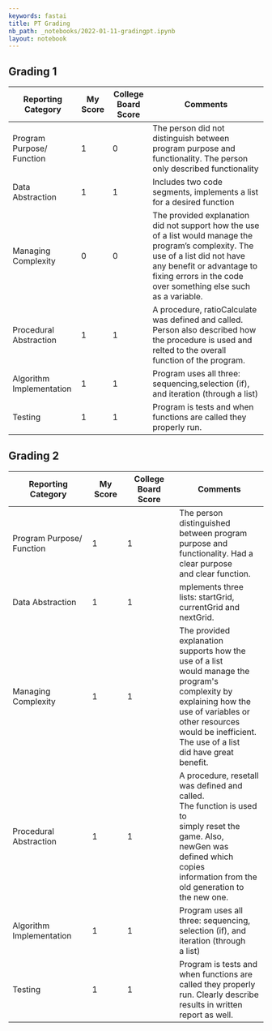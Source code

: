 ```yaml
---
keywords: fastai
title: PT Grading
nb_path: _notebooks/2022-01-11-gradingpt.ipynb
layout: notebook
---
```


<!--
#################################################
### THIS FILE WAS AUTOGENERATED! DO NOT EDIT! ###
#################################################
# file to edit: _notebooks/2022-01-11-gradingpt.ipynb
-->

<div class="container" id="notebook-container">
        
<div class="cell border-box-sizing text_cell rendered"><div class="inner_cell">
<div class="text_cell_render border-box-sizing rendered_html">
<h2 id="Grading-1">Grading 1<a class="anchor-link" href="#Grading-1"> </a></h2><table>
<thead><tr>
<th>Reporting Category</th>
<th>My Score</th>
<th>College Board Score</th>
<th>Comments</th>
</tr>
</thead>
<tbody>
<tr>
<td>Program Purpose/ Function</td>
<td>1</td>
<td>0</td>
<td>The person did not distinguish between program purpose and functionality. The person only described functionality</td>
</tr>
<tr>
<td>Data Abstraction</td>
<td>1</td>
<td>1</td>
<td>Includes two code segments, implements a list for a desired function</td>
</tr>
<tr>
<td>Managing Complexity</td>
<td>0</td>
<td>0</td>
<td>The provided explanation did not support how the use of a list would manage the program’s complexity. The use of a list did not have any benefit or advantage to fixing errors in the code over something else such as a variable.</td>
</tr>
<tr>
<td>Procedural Abstraction</td>
<td>1</td>
<td>1</td>
<td>A procedure, ratioCalculate was defined and called. Person also described how the procedure is used and relted to the overall function of the program.</td>
</tr>
<tr>
<td>Algorithm Implementation</td>
<td>1</td>
<td>1</td>
<td>Program uses all three: sequencing,selection (if), and iteration (through a list)</td>
</tr>
<tr>
<td>Testing</td>
<td>1</td>
<td>1</td>
<td>Program is tests and when functions are called they properly run.</td>
</tr>
</tbody>
</table>
<h2 id="Grading-2">Grading 2<a class="anchor-link" href="#Grading-2"> </a></h2><table>
<thead><tr>
<th>Reporting Category</th>
<th>My Score</th>
<th>College Board Score</th>
<th>Comments</th>
</tr>
</thead>
<tbody>
<tr>
<td>Program Purpose/ Function</td>
<td>1</td>
<td>1</td>
<td>The person distinguished<br>between program purpose and <br>functionality. Had a clear purpose <br>and clear function.</td>
</tr>
<tr>
<td>Data Abstraction</td>
<td>1</td>
<td>1</td>
<td>mplements three lists: startGrid, <br>currentGrid and nextGrid.</td>
</tr>
<tr>
<td>Managing Complexity</td>
<td>1</td>
<td>1</td>
<td>The provided explanation<br>supports how the use of a list<br>would manage the program's <br>complexity by explaining how the<br>use of variables or other resources <br>would be inefficient. The use of a list <br>did have great benefit.</td>
</tr>
<tr>
<td>Procedural Abstraction</td>
<td>1</td>
<td>1</td>
<td>A procedure, resetall<br>was defined and called. <br>The function is used to <br>simply reset the game. Also, <br>newGen was defined which copies<br>information from the old generation to <br>the new one.</td>
</tr>
<tr>
<td>Algorithm Implementation</td>
<td>1</td>
<td>1</td>
<td>Program uses all three: sequencing, <br>selection (if), and iteration (through <br>a list)</td>
</tr>
<tr>
<td>Testing</td>
<td>1</td>
<td>1</td>
<td>Program is tests and when functions are<br>called they properly run. Clearly describe <br>results in written report as well.</td>
</tr>
</tbody>
</table>

</div>
</div>
</div>
</div>
 

